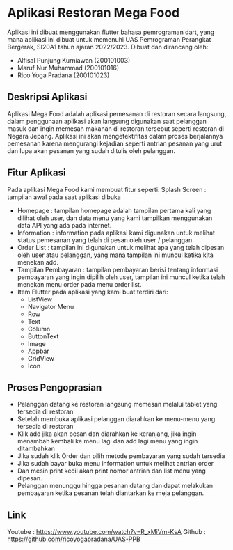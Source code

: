 # Aplikasi Restoran Mega Food
Aplikasi ini dibuat menggunakan flutter bahasa pemrograman dart, yang mana aplikasi ini dibuat untuk memenuhi UAS Pemrograman Perangkat Bergerak, SI20A1 tahun ajaran 2022/2023.
Dibuat dan dirancang oleh:
  - Alfisal Punjung Kurniawan (200101003)
  - Maruf Nur Muhammad (200101016)
  - Rico Yoga Pradana (200101023)
## Deskripsi Aplikasi
Aplikasi Mega Food adalah aplikasi pemesanan di restoran secara langsung, dalam penggunaan aplikasi akan langsung digunakan saat pelanggan masuk dan ingin memesan makanan di restoran tersebut seperti restoran di Negara Jepang. Aplikasi ini akan mengefektifitas dalam proses berjalannya pemesanan karena mengurangi kejadian seperti antrian pesanan yang urut dan lupa akan pesanan yang sudah ditulis oleh pelanggan.
## Fitur Aplikasi
Pada aplikasi Mega Food kami membuat fitur seperti:
Splash Screen : tampilan awal pada saat aplikasi dibuka
  - Homepage : tampilan homepage adalah tampilan pertama kali yang dilihat oleh user, dan data menu yang kami tampilkan menggunakan data API yang ada pada internet.
  - Information : information pada aplikasi kami digunakan untuk melihat status pemesanan yang telah di pesan oleh user / pelanggan.
  - Order List : tampilan ini digunakan untuk melihat apa yang telah dipesan oleh user atau pelanggan, yang mana tampilan ini muncul ketika kita menekan add.
  - Tampilan Pembayaran : tampilan pembayaran berisi tentang informasi pembayaran yang ingin dipilih oleh user, tampilan ini muncul ketika telah menekan menu order pada menu order list.
  - Item Flutter pada aplikasi yang kami buat terdiri dari:
    - ListView 		
    - Navigator Menu
    - Row		
    - Text
    - Column		
    - ButtonText
    - Image		
    - Appbar
    - GridView		
    - Icon
## Proses Pengoprasian
  - Pelanggan datang ke restoran langsung memesan melalui tablet yang tersedia di restoran
  - Setelah membuka aplikasi pelanggan diarahkan ke menu-menu yang tersedia di restoran
  - Klik add jika akan pesan dan diarahkan ke keranjang, jika ingin menambah kembali ke menu lagi dan add lagi menu yang ingin ditambahkan
  - Jika sudah klik Order dan pilih metode pembayaran yang sudah tersedia
  - Jika sudah bayar buka menu information untuk melihat antrian order
  - Dan mesin print kecil akan print nomor antrian dan list menu yang dipesan.
  - Pelanggan menunggu hingga pesanan datang dan dapat melakukan pembayaran ketika pesanan telah diantarkan ke meja pelanggan.
## Link
Youtube : https://www.youtube.com/watch?v=R_xMiVm-KsA
Github  : https://github.com/ricoyogapradana/UAS-PPB
